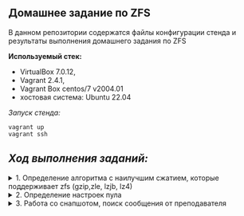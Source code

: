 
Домашнее задание по ZFS
-----------------------------------------
В данном репозитории содержатся файлы конфигурации стенда и результаты выполнения домашнего задания по ZFS

**Используемый стек:**
- VirtualBox 7.0.12, 
- Vagrant 2.4.1, 
- Vagrant Box centos/7 v2004.01
- хостовая система: Ubuntu 22.04

*Запуск стенда:*

   ```
vagrant up
vagrant ssh
   ```

***Ход выполнения заданий:***
-----------------------------------------

<details>
  <summary> 1. Определение алгоритма с наилучшим сжатием, которые поддерживает zfs (gzip,zle, lzjb, lz4)</summary>

**Порядок настройки и результаты:**
  
 1.1 Cоздание 4х файловых систем и применение различных алгоритмов сжатия;
<details>
  <summary>- Проверка списка всех дисков, которые доступны в виртуальной машине: lsblk  </summary>
    
 Доступно 8 дисков:
    
  ```
[vagrant@zfs ~]$ sudo -i
[root@zfs ~]# lsblk
NAME   MAJ:MIN RM  SIZE RO TYPE MOUNTPOINT
sda      8:0    0   40G  0 disk 
└─sda1   8:1    0   40G  0 part /
sdb      8:16   0  512M  0 disk 
sdc      8:32   0  512M  0 disk 
sdd      8:48   0  512M  0 disk 
sde      8:64   0  512M  0 disk 
sdf      8:80   0  512M  0 disk 
sdg      8:96   0  512M  0 disk 
sdh      8:112  0  512M  0 disk 
sdi      8:128  0  512M  0 disk 
  ```
</details>

<details>
  <summary>- Создаём 4 пула из двух дисков в режиме RAID 1:</summary>
    
  ```
[root@zfs ~]# zpool create otus1 mirror /dev/sdb /dev/sdc
[root@zfs ~]# zpool create otus2 mirror /dev/sdd /dev/sde
[root@zfs ~]# zpool create otus3 mirror /dev/sdf /dev/sdg
[root@zfs ~]# zpool create otus4 mirror /dev/sdh /dev/sdi
  ```
</details>
    
<details>
  <summary>- Проверка статуса и информации о zpool'ах: zpool status и zpool list</summary>

<details>
  <summary>[root@zfs ~]# zpool list</summary>
       
  ```
[root@zfs ~]# zpool list
NAME    SIZE  ALLOC   FREE  CKPOINT  EXPANDSZ   FRAG    CAP  DEDUP    HEALTH  ALTROOT
otus1   480M   106K   480M        -         -     0%     0%  1.00x    ONLINE  -
otus2   480M  91.5K   480M        -         -     0%     0%  1.00x    ONLINE  -
otus3   480M  91.5K   480M        -         -     0%     0%  1.00x    ONLINE  -
otus4   480M   106K   480M        -         -     0%     0%  1.00x    ONLINE  -
  ```
 </details>
    	
<details>
  <summary>[root@zfs ~]# zpool status</summary>
       
  ```
[root@zfs ~]# zpool status
  pool: otus1
 state: ONLINE
  scan: none requested
config:

	NAME        STATE     READ WRITE CKSUM
	otus1       ONLINE       0     0     0
	  mirror-0  ONLINE       0     0     0
	    sdb     ONLINE       0     0     0
	    sdc     ONLINE       0     0     0

errors: No known data errors

  pool: otus2
 state: ONLINE
  scan: none requested
config:

	NAME        STATE     READ WRITE CKSUM
	otus2       ONLINE       0     0     0
	  mirror-0  ONLINE       0     0     0
	    sdd     ONLINE       0     0     0
	    sde     ONLINE       0     0     0

errors: No known data errors

  pool: otus3
 state: ONLINE
  scan: none requested
config:

	NAME        STATE     READ WRITE CKSUM
	otus3       ONLINE       0     0     0
	  mirror-0  ONLINE       0     0     0
	    sdf     ONLINE       0     0     0
	    sdg     ONLINE       0     0     0

errors: No known data errors

  pool: otus4
 state: ONLINE
  scan: none requested
config:

	NAME        STATE     READ WRITE CKSUM
	otus4       ONLINE       0     0     0
	  mirror-0  ONLINE       0     0     0
	    sdh     ONLINE       0     0     0
	    sdi     ONLINE       0     0     0

errors: No known data errors
  ```
  
</details>
	
<details>
  <summary>[root@zfs ~]# df -h </summary>
   
  ```
[root@zfs ~]# df -h
Filesystem      Size  Used Avail Use% Mounted on
devtmpfs        489M     0  489M   0% /dev
tmpfs           496M     0  496M   0% /dev/shm
tmpfs           496M  6.8M  489M   2% /run
tmpfs           496M     0  496M   0% /sys/fs/cgroup
/dev/sda1        40G  7.3G   33G  19% /
tmpfs           100M     0  100M   0% /run/user/1000
tmpfs           100M     0  100M   0% /run/user/0
otus1           352M  128K  352M   1% /otus1
otus2           352M  128K  352M   1% /otus2
otus3           352M  128K  352M   1% /otus3
otus4           352M  128K  352M   1% /otus4
  ```
</details>  
</details>
    
<details>
  <summary> - Добавим разные алгоритмы сжатия в каждую файловую систему: </summary>

<details>
  <summary> - Алгоритм lzjb для zpool otus1</summary>
    
  ```
[root@zfs ~]# zfs set compression=lzjb otus1
```
</details>
<details>
  <summary> - Алгоритм lz4 для zpool otus2</summary>
    
  ```
[root@zfs ~]#  zfs set compression=lz4 otus2
  ```
</details>

<details>
  <summary> - Алгоритм gzip для zpool otus3</summary>
    
  ```
[root@zfs ~]# zfs set compression=gzip-9 otus3
  ```
</details>
<details>
  <summary> - Алгоритм zle для zpool  otus4</summary>
    
  ```
  [root@zfs ~]#  zfs set compression=zle otus4
  ```
</details>

</details>
    
<details>
  <summary> - Проверим, что все файловые системы имеют разные методы сжатия:</summary>
    
<details>
  <summary>[root@zfs ~]# zfs get all | grep compressio</summary>
    
```
    [root@zfs ~]# zfs get all | grep compression
    otus1  compression           lzjb                   local
    otus2  compression           lz4                    local
    otus3  compression           gzip-9                 local
    otus4  compression           zle                    local
  ```
</details>

</details>
  
  1.2 Проверка сжатия файлов:
    
<details>
  <summary> - Проверим, что все файловые системы имеют разные методы сжатия: </summary>
Скачаем один и тот же текстовый файл во все пулы: 

  ```
[root@zfs ~]# for i in {1..4}; do wget -P /otus$i https://gutenberg.org/cache/epub/2600/pg2600.converter.log; done
  ``` 
<details>
 <summary> Проверим, что файл был скачан во все пулы: ls -l /otus*</summary>
    
```
[root@zfs ~]# ls -l /otus*
/otus1:
total 22079
-rw-r--r--. 1 root root 41052631 Jun 17 11:12 pg2600.converter.log

/otus2:
total 17999
-rw-r--r--. 1 root root 41052631 Jun 17 11:12 pg2600.converter.log

/otus3:
total 10962
-rw-r--r--. 1 root root 41052631 Jun 17 11:12 pg2600.converter.log

/otus4:
total 40118
-rw-r--r--. 1 root root 41052631 Jun 17 11:13 pg2600.converter.log
  ```
</details>

</details>
    
<details>
  <summary> - Проверим, сколько места занимает один и тот же файл в разных пулах и проверим степень сжатия файлов:</summary>
    	
<details>
  <summary>[root@zfs ~]# zfs list</summary>
         
Уже на этом этапе видно, что самый оптимальный метод сжатия у нас используется в пуле otus3.
    
  ```
[root@zfs ~]# zfs list
NAME    USED  AVAIL     REFER  MOUNTPOINT
otus1  21.7M   330M     21.6M  /otus1
otus2  17.7M   334M     17.6M  /otus2
otus3  10.8M   341M     10.7M  /otus3
otus4  39.3M   313M     39.2M  /otus4
  ```
</details>

<details>
  <summary> zfs get all | grep compressratio | grep -v ref</summary>
  
  ```
[root@zfs ~]# zfs get all | grep compressratio | grep -v ref
otus1  compressratio         1.82x                  -
otus2  compressratio         2.23x                  -
otus3  compressratio         3.66x                  -
otus4  compressratio         1.00x                  -
  ```
</details>
     
Таким образом, у нас получается, что алгоритм gzip-9 самый эффективный по сжатию. 

</details>

</details>

<details>
  <summary> 2. Определение настроек пула </summary>

**Порядок настройки и результаты:**


2.1 Загрузка архива и импорт пула : 

<details>
  <summary> - Загрузка архива: wget -O archive.tar.gz  </summary>
   
  ```
[root@zfs ~]# wget -O archive.tar.gz --no-check-certificate 'https://drive.usercontent.google.com/download?id=1MvrcEp-WgAQe57aDEzxSRalPAwbNN1Bb&export=download'
--2024-06-17 11:17:14--  https://drive.usercontent.google.com/download?id=1MvrcEp-WgAQe57aDEzxSRalPAwbNN1Bb&export=download
Resolving drive.usercontent.google.com (drive.usercontent.google.com)... 64.233.161.132, 2a00:1450:4010:c0e::84
Connecting to drive.usercontent.google.com (drive.usercontent.google.com)|64.233.161.132|:443... connected.
HTTP request sent, awaiting response... 200 OK
Length: 7275140 (6.9M) [application/octet-stream]
Saving to: ‘archive.tar.gz’

100%[=========================================================================================================================================================================================================>] 7,275,140   6.97MB/s   in 1.0s   

2024-06-17 11:17:22 (6.97 MB/s) - ‘archive.tar.gz’ saved [7275140/7275140]
  ```
  
</details>

<details>
  <summary> - Разархивация файла: [root@zfs ~]# tar -xzvf archive.tar.gz </summary>
 
  ```
[root@zfs ~]# tar -xzvf archive.tar.gz
zpoolexport/
zpoolexport/filea
zpoolexport/fileb
[root@zfs ~]#
   ```
</details>


<details>
  <summary> - Проверим, возможно ли импортировать данный каталог в пул: [root@zfs ~]# zpool import -d zpoolexport/</summary>
     
  ```
[root@zfs ~]# zpool import -d zpoolexport/
   pool: otus
     id: 6554193320433390805
  state: ONLINE
 action: The pool can be imported using its name or numeric identifier.
 config:

	otus                         ONLINE
	  mirror-0                   ONLINE
	    /root/zpoolexport/filea  ONLINE
	    /root/zpoolexport/fileb  ONLINE
[root@zfs ~]#
  ```
Данный вывод показывает нам имя пула, тип raid и его состав. 

</details>

<details>
  <summary> - Импорт загруженного пула к нам в ОС (имя пула otus): </summary>

  ```
[root@zfs ~]# zpool import -d zpoolexport/ otus
  ```
  
</details>

<details>
  <summary> - Проверка результата загрузки пула: </summary>

Команда zpool status выдаст нам информацию о составе импортированного пула.
   
  ```
[root@zfs ~]# zpool status otus
  pool: otus
 state: ONLINE
  scan: none requested
config:

	NAME                         STATE     READ WRITE CKSUM
	otus                         ONLINE       0     0     0
	  mirror-0                   ONLINE       0     0     0
	    /root/zpoolexport/filea  ONLINE       0     0     0
	    /root/zpoolexport/fileb  ONLINE       0     0     0

errors: No known data errors
  ```
 
</details>


2.2 Определение настроек пула: 
<details>
  <summary> - Запрос всех настроек пула [root@zfs ~]# zpool get all otus </summary>

  ```
[root@zfs ~]# zpool get all otus
NAME  PROPERTY                       VALUE                          SOURCE
otus  size                           480M                           -
otus  capacity                       0%                             -
otus  altroot                        -                              default
otus  health                         ONLINE                         -
otus  guid                           6554193320433390805            -
otus  version                        -                              default
otus  bootfs                         -                              default
otus  delegation                     on                             default
otus  autoreplace                    off                            default
otus  cachefile                      -                              default
otus  failmode                       wait                           default
otus  listsnapshots                  off                            default
otus  autoexpand                     off                            default
otus  dedupditto                     0                              default
otus  dedupratio                     1.00x                          -
otus  free                           478M                           -
otus  allocated                      2.09M                          -
otus  readonly                       off                            -
otus  ashift                         0                              default
otus  comment                        -                              default
otus  expandsize                     -                              -
otus  freeing                        0                              -
otus  fragmentation                  0%                             -
otus  leaked                         0                              -
otus  multihost                      off                            default
otus  checkpoint                     -                              -
otus  load_guid                      8083342592654445986            -
otus  autotrim                       off                            default
otus  feature@async_destroy          enabled                        local
otus  feature@empty_bpobj            active                         local
otus  feature@lz4_compress           active                         local
otus  feature@multi_vdev_crash_dump  enabled                        local
otus  feature@spacemap_histogram     active                         local
otus  feature@enabled_txg            active                         local
otus  feature@hole_birth             active                         local
otus  feature@extensible_dataset     active                         local
otus  feature@embedded_data          active                         local
otus  feature@bookmarks              enabled                        local
otus  feature@filesystem_limits      enabled                        local
otus  feature@large_blocks           enabled                        local
otus  feature@large_dnode            enabled                        local
otus  feature@sha512                 enabled                        local
otus  feature@skein                  enabled                        local
otus  feature@edonr                  enabled                        local
otus  feature@userobj_accounting     active                         local
otus  feature@encryption             enabled                        local
otus  feature@project_quota          active                         local
otus  feature@device_removal         enabled                        local
otus  feature@obsolete_counts        enabled                        local
otus  feature@zpool_checkpoint       enabled                        local
otus  feature@spacemap_v2            active                         local
otus  feature@allocation_classes     enabled                        local
otus  feature@resilver_defer         enabled                        local
otus  feature@bookmark_v2            enabled                        local
   ```
  
</details>

<details>
  <summary> - Запрос сразу всех параметром файловой системы: [root@zfs ~]# zfs get all otus </summary>

  ```
[root@zfs ~]# zfs get all otus
NAME  PROPERTY              VALUE                  SOURCE
otus  type                  filesystem             -
otus  creation              Fri May 15  4:00 2020  -
otus  used                  2.04M                  -
otus  available             350M                   -
otus  referenced            24K                    -
otus  compressratio         1.00x                  -
otus  mounted               yes                    -
otus  quota                 none                   default
otus  reservation           none                   default
otus  recordsize            128K                   local
otus  mountpoint            /otus                  default
otus  sharenfs              off                    default
otus  checksum              sha256                 local
otus  compression           zle                    local
otus  atime                 on                     default
otus  devices               on                     default
otus  exec                  on                     default
otus  setuid                on                     default
otus  readonly              off                    default
otus  zoned                 off                    default
otus  snapdir               hidden                 default
otus  aclinherit            restricted             default
otus  createtxg             1                      -
otus  canmount              on                     default
otus  xattr                 on                     default
otus  copies                1                      default
otus  version               5                      -
otus  utf8only              off                    -
otus  normalization         none                   -
otus  casesensitivity       sensitive              -
otus  vscan                 off                    default
otus  nbmand                off                    default
otus  sharesmb              off                    default
otus  refquota              none                   default
otus  refreservation        none                   default
otus  guid                  14592242904030363272   -
otus  primarycache          all                    default
otus  secondarycache        all                    default
otus  usedbysnapshots       0B                     -
otus  usedbydataset         24K                    -
otus  usedbychildren        2.01M                  -
otus  usedbyrefreservation  0B                     -
otus  logbias               latency                default
otus  objsetid              54                     -
otus  dedup                 off                    default
otus  mlslabel              none                   default
otus  sync                  standard               default
otus  dnodesize             legacy                 default
otus  refcompressratio      1.00x                  -
otus  written               24K                    -
otus  logicalused           1020K                  -
otus  logicalreferenced     12K                    -
otus  volmode               default                default
otus  filesystem_limit      none                   default
otus  snapshot_limit        none                   default
otus  filesystem_count      none                   default
otus  snapshot_count        none                   default
otus  snapdev               hidden                 default
otus  acltype               off                    default
otus  context               none                   default
otus  fscontext             none                   default
otus  defcontext            none                   default
otus  rootcontext           none                   default
otus  relatime              off                    default
otus  redundant_metadata    all                    default
otus  overlay               off                    default
otus  encryption            off                    default
otus  keylocation           none                   default
otus  keyformat             none                   default
otus  pbkdf2iters           0                      default
otus  special_small_blocks  0                      default
   ```

</details>

<details>
  <summary> - Размер пула  [root@zfs ~]# zfs get available otus </summary>

  ```
[root@zfs ~]# zfs get available otus
NAME  PROPERTY   VALUE  SOURCE
otus  available  350M   -
[root@zfs ~]#
  ```
  
</details>

<details>
  <summary> - Тип файловой системы: [root@zfs ~]# zfs get readonly otus </summary>

  ```
[root@zfs ~]# zfs get readonly otus
NAME  PROPERTY  VALUE   SOURCE
otus  readonly  off     default
[root@zfs ~]#
  ```
  По типу FS мы можем понять, что позволяет выполнять чтение и запись
  
</details>

<details>
  <summary> Значение recordsize: [root@zfs ~]# zfs get recordsize otus  </summary>

  ```
[root@zfs ~]# zfs get recordsize otus
NAME  PROPERTY    VALUE    SOURCE
otus  recordsize  128K     local
[root@zfs ~]#
  ```
  
</details>


<details>
  <summary> - Тип сжатия (или параметр отключения): [root@zfs ~]# zfs get compression otus </summary>

  ```
[root@zfs ~]# zfs get compression otus
NAME  PROPERTY     VALUE     SOURCE
otus  compression  zle       local
[root@zfs ~]#
  ```
  
</details>

<details>
  <summary> - Тип контрольной суммы: [root@zfs ~]# zfs get checksum otus </summary>

  ```
[root@zfs ~]# zfs get checksum otus
NAME  PROPERTY  VALUE      SOURCE
otus  checksum  sha256     local
[root@zfs ~]#
  ```
  
</details>

</details>

<details>
  <summary> 3. Работа со снапшотом, поиск сообщения от преподавателя </summary>




<details>
  <summary> 3.1 Скачиваем файл из удаленной директории: [root@zfs ~]# wget -O otus_task2.file  </summary>

  ```
[root@zfs ~]# wget -O otus_task2.file --no-check-certificate https://drive.usercontent.google.com/download?id=1wgxjih8YZ-cqLqaZVa0lA3h3Y029c3oI&export=download
[1] 13845
[root@zfs ~]# --2024-06-17 11:21:58--  https://drive.usercontent.google.com/download?id=1wgxjih8YZ-cqLqaZVa0lA3h3Y029c3oI
Resolving drive.usercontent.google.com (drive.usercontent.google.com)... 173.194.220.132, 2a00:1450:4010:c05::84
Connecting to drive.usercontent.google.com (drive.usercontent.google.com)|173.194.220.132|:443... connected.
HTTP request sent, awaiting response... 200 OK
Length: 5432736 (5.2M) [application/octet-stream]
Saving to: ‘otus_task2.file’

100%[=========================================================================================================================================================================================================>] 5,432,736   4.26MB/s   in 1.2s   

2024-06-17 11:22:06 (4.26 MB/s) - ‘otus_task2.file’ saved [5432736/5432736]


[1]+  Done                    wget -O otus_task2.file --no-check-certificate https://drive.usercontent.google.com/download?id=1wgxjih8YZ-cqLqaZVa0lA3h3Y029c3oI
[root@zfs ~]# 
   ```
  
</details>

<details>
  <summary> 3.2 Восстановим файловую систему из снапшота: </summary>

  ```
[root@zfs ~]# zfs receive otus/test@today < otus_task2.file
  ```
  
</details>

<details>
  <summary> 3.3 Ищем сообщение в файле secret_message.а: </summary>
  
<details>
  <summary> - Ищем файл с именем “secret_message” в каталоге /otus/test : [root@zfs ~]# find /otus/test -name "secret_message"</summary>

   ```
[root@zfs ~]# find /otus/test -name "secret_message"
/otus/test/task1/file_mess/secret_message
[root@zfs ~]# 
   ```
</details>

<details>
  <summary> - Смотрим содержимое найденного файла "secret_message": [root@zfs ~]# cat /otus/test/task1/file_mess/secret_message </summary>

   ```
[root@zfs ~]# cat /otus/test/task1/file_mess/secret_message
https://otus.ru/lessons/linux-hl/
[root@zfs ~]#
   ```
  
</details>

</details>

</details>
